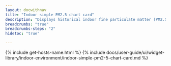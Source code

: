 ```yaml
---
layout: docwithnav
title: "Indoor simple PM2.5 chart card"
description: "Displays historical indoor fine particulate matter (PM2.5) values as a simplified chart. Optionally may display the corresponding latest indoor PM2.5 value."
breadcrumbs: "true"
breadcrumbs-steps: "2"
hidetoc: "true"

---
```

{% include get-hosts-name.html %}
{% include docs/user-guide/ui/widget-library/indoor-environment/indoor-simple-pm2-5-chart-card.md %}
